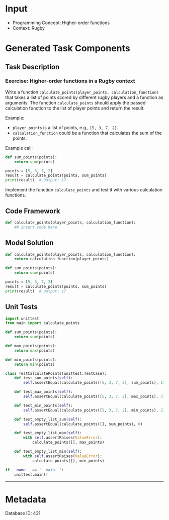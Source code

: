 # Input
- Programming Concept: Higher-order functions
- Context: Rugby

# Generated Task Components
## Task Description
### Exercise: Higher-order functions in a Rugby context

Write a function `calculate_points(player_points, calculation_function)` that takes a list of points scored by different rugby players and a function as arguments. The function `calculate_points` should apply the passed calculation function to the list of player points and return the result.

Example:
- `player_points` is a list of points, e.g., `[5, 3, 7, 2]`.
- `calculation_function` could be a function that calculates the sum of the points.

Example call:
```python
def sum_points(points):
    return sum(points)

points = [5, 3, 7, 2]
result = calculate_points(points, sum_points)
print(result)  # Output: 17
```

Implement the function `calculate_points` and test it with various calculation functions.

## Code Framework
```python
def calculate_points(player_points, calculation_function):
    ## Insert code here
```

## Model Solution
```python
def calculate_points(player_points, calculation_function):
    return calculation_function(player_points)

def sum_points(points):
    return sum(points)

points = [5, 3, 7, 2]
result = calculate_points(points, sum_points)
print(result)  # Output: 17
```

## Unit Tests
```python
import unittest
from main import calculate_points

def sum_points(points):
    return sum(points)

def max_points(points):
    return max(points)

def min_points(points):
    return min(points)

class TestCalculatePoints(unittest.TestCase):
    def test_sum_points(self):
        self.assertEqual(calculate_points([5, 3, 7, 2], sum_points), 17)

    def test_max_points(self):
        self.assertEqual(calculate_points([5, 3, 7, 2], max_points), 7)

    def test_min_points(self):
        self.assertEqual(calculate_points([5, 3, 7, 2], min_points), 2)

    def test_empty_list_sum(self):
        self.assertEqual(calculate_points([], sum_points), 0)

    def test_empty_list_max(self):
        with self.assertRaises(ValueError):
            calculate_points([], max_points)

    def test_empty_list_min(self):
        with self.assertRaises(ValueError):
            calculate_points([], min_points)

if __name__ == '__main__':
    unittest.main()
```
___
# Metadata
Database ID: 431
